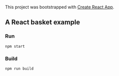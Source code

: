 This project was bootstrapped with [Create React App](https://github.com/facebook/create-react-app).

## A React basket example

### Run
`npm start`

### Build
`npm run build`
